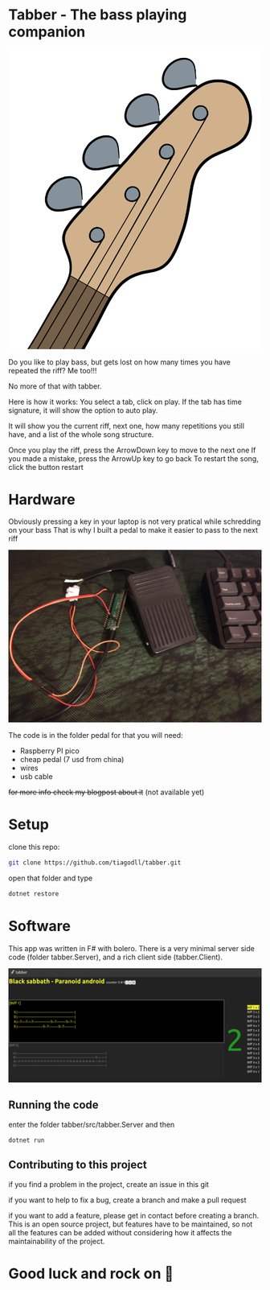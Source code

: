 # Tabber - The bass playing companion

![logo](design/bass.png)

Do you like to play bass, but gets lost on how many times you have repeated the riff?
Me too!!!

No more of that with tabber.

Here is how it works:
You select a tab, click on play.
If the tab has time signature, it will show the option to auto play. 

It will show you the current riff, next one, how many repetitions you still have, and a list of the whole song structure.

Once you play the riff, press the ArrowDown key to move to the next one
If you made a mistake, press the ArrowUp key to go back
To restart the song, click the button restart


# Hardware

Obviously pressing a key in your laptop is not very pratical while schredding on your bass
That is why I built a pedal to make it easier to pass to the next riff

![pedal](design/bass_pedal.png)

The code is in the folder pedal
for that you will need:
- Raspberry PI pico
- cheap pedal (7 usd from china)
- wires
- usb cable

~~for more info check my blogpost about it~~ (not available yet)

# Setup
clone this repo:
```bash
git clone https://github.com/tiagodll/tabber.git
```

open that folder and type

```bash
dotnet restore
```

# Software

This app was written in F# with bolero.
There is a very minimal server side code (folder tabber.Server), and a rich client side (tabber.Client).

![screenshot](design/screenshot.png)

## Running the code
enter the folder tabber/src/tabber.Server and then
```
dotnet run
```

## Contributing to this project

if you find a problem in the project, create an issue in this git

if you want to help to fix a bug, create a branch and make a pull request

if you want to add a feature, please get in contact before creating a branch.
This is an open source project, but features have to be maintained, so not all the features can be added without considering how it affects the maintainability of the project.

# Good luck and rock on 🤘
